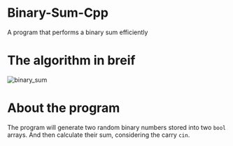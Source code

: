 # Binary-Sum-Cpp
A program that performs a binary sum efficiently

# The algorithm in breif
![binary_sum](https://github.com/waterflow80/Binary-Sum-Cpp/assets/82417779/fa411933-94f1-4285-950a-3aa653c6cdcc)

# About the program
The program will generate two random binary numbers stored into two `bool` arrays. And then calculate their sum, considering the carry `cin`.

